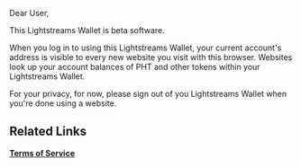 Dear User,

This Lightstreams Wallet is beta software. 

When you log in to using this Lightstreams Wallet, your current account's address is visible to every new website you visit with this browser. Websites look up your account balances of PHT and other tokens within your Lightstreams Wallet.

For your privacy, for now, please sign out of you Lightstreams Wallet when you're done using a website.

## Related Links ##

**[Terms of Service](https://github.com/lightstreams-network/metamask-extension/wiki/Terms-of-Service)**